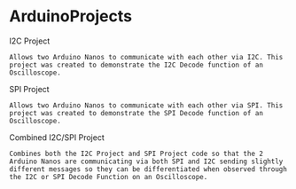 # ArduinoProjects

I2C Project

    Allows two Arduino Nanos to communicate with each other via I2C. This project was created to demonstrate the I2C Decode function of an Oscilloscope.

SPI Project

    Allows two Arduino Nanos to communicate with each other via SPI. This project was created to demonstrate the SPI Decode function of an Oscilloscope.

Combined I2C/SPI Project

    Combines both the I2C Project and SPI Project code so that the 2 Arduino Nanos are communicating via both SPI and I2C sending slightly different messages so they can be differentiated when observed through the I2C or SPI Decode Function on an Oscilloscope.

